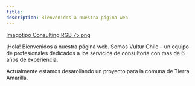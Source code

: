 ```yaml
---
title:  
description: Bienvenidos a nuestra página web
---
```

[Imagotipo Consulting RGB 75.png
](https://github.com/konstvatruba/vltr/blob/main/images/Imagotipo%20Consulting%20RGB%2075.png?raw=true)

¡Hola! Bienvenidos a nuestra página web. Somos Vultur Chile – un equipo de profesionales dedicados a los servicios de consultoría con mas de 6 años de experiencia. 

Actualmente estamos desarollando un proyecto para la comuna de Tierra Amarilla. 
